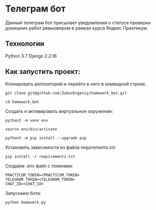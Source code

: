 # Телеграм бот
Данный телеграм бот присылает уведомления о статусе проверки домашних работ ревьювером в рамках курса Яндекс Практикум.

## **Технологии**

Python 3.7 Django 2.2.16

## **Как запустить проект:**
Клонировать репозиторий и перейти в него в командной строке.
```
git clone git@github.com:ZubovEvgeniy/homework_bot.git

cd homework_bot
```

Cоздать и активировать виртуальное окружение:

```
python3 -m venv env
```

```
source env/bin/activate
```
```
python3 -m pip install --upgrade pip
```

Установить зависимости из файла requirements.txt:

```
pip install -r requirements.txt
```

Создаем .env файл с токенами:

```
PRACTICUM_TOKEN=<PRACTICUM_TOKEN>
TELEGRAM_TOKEN=<TELEGRAM_TOKEN>
CHAT_ID=<CHAT_ID>
```

Запускаем бота:

```
python homework.py
```
